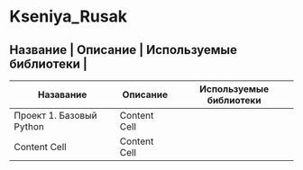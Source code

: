 # Kseniya_Rusak  
Название  | Описание | Используемые библиотеки |
------------------------------------------------

|   Назавание   |    Описание   | Используемые библиотеки |
| ------------- | ------------- | ------------------------
| Проект 1. Базовый Python    | Content Cell  |
| Content Cell  | Content Cell  |
